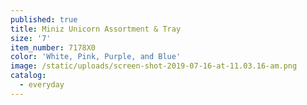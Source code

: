 ```yaml
---
published: true
title: Miniz Unicorn Assortment & Tray
size: '7'
item_number: 7178X0
color: 'White, Pink, Purple, and Blue'
image: /static/uploads/screen-shot-2019-07-16-at-11.03.16-am.png
catalog:
  - everyday
---
```


